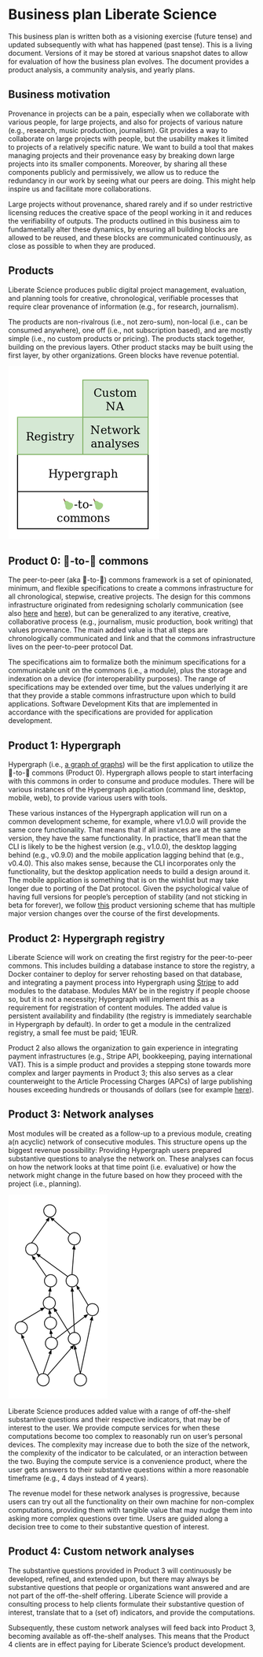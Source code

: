 # Business plan Liberate Science

This business plan is written both as a visioning exercise (future tense) and updated subsequently with what has happened (past tense). This is a living document. Versions of it may be stored at various snapshot dates to allow for evaluation of how the business plan evolves. The document provides a product analysis, a community analysis, and yearly plans.

## Business motivation

Provenance in projects can be a pain, especially when we collaborate with various people, for large projects, and also for projects of various nature (e.g., research, music production, journalism). Git provides a way to collaborate on large projects with people, but the usability makes it limited to projects of a relatively specific nature. We want to build a tool that makes managing projects and their provenance easy by breaking down large projects into its smaller components. Moreover, by sharing all these components publicly and permissively, we allow us to reduce the redundancy in our work by seeing what our peers are doing. This might help inspire us and facilitate more collaborations. 

Large projects without provenance, shared rarely and if so under restrictive licensing reduces the creative space of the peopl working in it and reduces the verifiability of outputs. The products outlined in this business aim to fundamentally alter these dynamics, by ensuring all building blocks are allowed to be reused, and these blocks are communicated continuously, as close as possible to when they are produced.

## Products

Liberate Science produces public digital project management, evaluation, and planning tools for creative, chronological, verifiable processes that require clear provenance of information (e.g., for research, journalism). 

The products are non-rivalrous (i.e., not zero-sum), non-local (i.e., can be consumed anywhere), one off (i.e., not subscription based), and are mostly simple (i.e., no custom products or pricing). The products stack together, building on the previous layers. Other product stacks may be built using the first layer, by other organizations. Green blocks have revenue potential.

![](./assets/product-stack.png)

## Product 0: 🍐-to-🍐 commons

The peer-to-peer (aka 🍐-to-🍐) commons framework is a set of opinionated, minimum, and flexible specifications to create a commons infrastructure for all chronological, stepwise, creative projects. The design for this commons infrastructure originated from redesigning scholarly communication (see also [here](https://doi.org/10.3390/publications6020021) and [here](https://doi.org/10.3390/publications7020040)), but can be generalized to any iterative, creative, collaborative process (e.g., journalism, music production, book writing) that values provenance. The main added value is that all steps are chronologically communicated and link and that the commons infrastructure lives on the peer-to-peer protocol Dat.

The specifications aim to formalize both the minimum specifications for a communicable unit on the commons (i.e., a module), plus the storage and indexation on a device (for interoperability purposes). The range of specifications may be extended over time, but the values underlying it are that they provide a stable commons infrastructure upon which to build applications. Software Development Kits that are implemented in accordance with the specifications are provided for application development.

## Product 1: Hypergraph

Hypergraph (i.e., [a graph of graphs](https://en.wikipedia.org/wiki/Hypergraph)) will be the first application to utilize the 🍐-to-🍐 commons (Product 0). Hypergraph allows people to start interfacing with this commons in order to consume and produce modules. There will be various instances of the Hypergraph application (command line, desktop, mobile, web), to provide various users with tools. 

These various instances of the Hypergraph application will run on a common development scheme, for example, where v1.0.0 will provide the same core functionality. That means that if all instances are at the same version, they have the same functionality. In practice, that’ll mean that the CLI is likely to be the highest version (e.g., v1.0.0), the desktop lagging behind (e.g., v0.9.0) and the mobile application lagging behind that (e.g., v0.4.0). This also makes sense, because the CLI incorporates only the functionality, but the desktop application needs to build a design around it. The mobile application is something that is on the wishlist but may take longer due to porting of the Dat protocol. Given the psychological value of having full versions for people’s perception of stability (and not sticking in beta for forever), we follow [this](https://docs.google.com/spreadsheets/d/1Hp4gIUVNePO33lGcYeK8dOwY6EZWCQrL7XrURIILslg/edit?usp=sharing) product versioning scheme that has multiple major version changes over the course of the first developments.

## Product 2: Hypergraph registry

Liberate Science will work on creating the first registry for the peer-to-peer commons. This includes building a database instance to store the registry, a Docker container to deploy for server rehosting based on that database, and integrating a payment process into Hypergraph using [Stripe](https://stripe.com/en-de/payments) to add modules to the database. Modules MAY be in the registry if people choose so, but it is not a necessity; Hypergraph will implement this as a requirement for registration of content modules. The added value is persistent availability and findability (the registry is immediately searchable in Hypergraph by default). In order to get a module in the centralized registry, a small fee must be paid; 1EUR.

Product 2 also allows the organization to gain experience in integrating payment infrastructures (e.g., Stripe API, bookkeeping, paying international VAT). This is a simple product and provides a stepping stone towards more complex and larger payments in Product 3; this also serves as a clear counterweight to the Article Processing Charges (APCs) of large publishing houses exceeding hundreds or thousands of dollars (see for example [here](https://peerj.com/preprints/27809/)).

## Product 3: Network analyses

Most modules will be created as a follow-up to a previous module, creating a(n acyclic) network of consecutive modules. This structure opens up the biggest revenue possibility: Providing Hypergraph users prepared substantive questions to analyse the network on. These analyses can focus on how the network looks at that time point (i.e. evaluative) or how the network might change in the future based on how they proceed with the project (i.e., planning).

![](./assets/dag.png)

Liberate Science produces added value with a range of off-the-shelf substantive questions and their respective indicators, that may be of interest to the user. We provide compute services for when these computations become too complex to reasonably run on user’s personal devices. The complexity may increase due to both the size of the network, the complexity of the indicator to be calculated, or an interaction between the two. Buying the compute service is a convenience product, where the user gets answers to their substantive questions within a more reasonable timeframe (e.g., 4 days instead of 4 years).

The revenue model for these network analyses is progressive, because users can try out all the functionality on their own machine for non-complex computations, providing them with tangible value that may nudge them into asking more complex questions over time. Users are guided along a decision tree to come to their substantive question of interest.    

## Product 4: Custom network analyses

The substantive questions provided in Product 3 will continuously be developed, refined, and extended upon, but there may always be substantive questions that people or organizations want answered and are not part of the off-the-shelf offering. Liberate Science will provide a consulting process to help clients formulate their substantive question of interest, translate that to a (set of) indicators, and provide the computations.

Subsequently, these custom network analyses will feed back into Product 3, becoming available as off-the-shelf analyses. This means that the Product 4 clients are in effect paying for Liberate Science’s product development.

